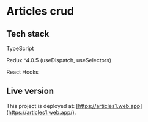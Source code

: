 # Articles crud

## Tech stack

TypeScript

Redux ^4.0.5 (useDispatch, useSelectors)

React Hooks

## Live version

This project is deployed at: [https://articles1.web.app](https://articles1.web.app/).
